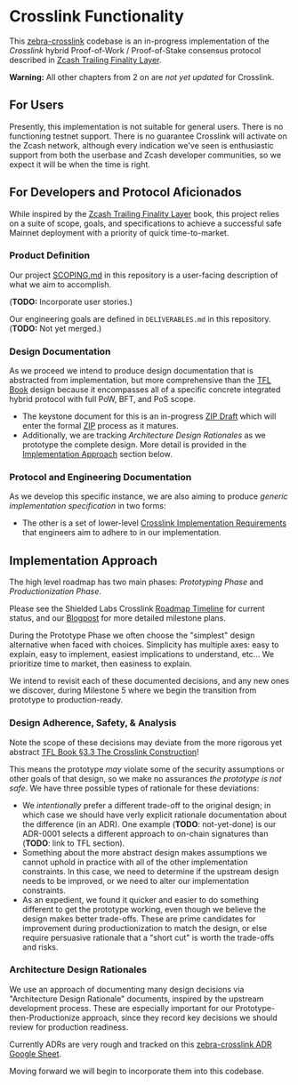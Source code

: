 # Crosslink Functionality

This [zebra-crosslink](https://github.com/ShieldedLabs/zebra-crosslink) codebase is an in-progress implementation of the *Crosslink* hybrid Proof-of-Work / Proof-of-Stake consensus protocol described in [Zcash Trailing Finality Layer](https://electric-coin-company.github.io/tfl-book/).

**Warning:** All other chapters from 2 on are *not yet updated* for Crosslink.

## For Users

Presently, this implementation is not suitable for general users. There is no functioning testnet support. There is no guarantee Crosslink will activate on the Zcash network, although every indication we've seen is enthusiastic support from both the userbase and Zcash developer communities, so we expect it will be when the time is right.

## For Developers and Protocol Aficionados

While inspired by the [Zcash Trailing Finality Layer](https://electric-coin-company.github.io/tfl-book/) book, this project relies on a suite of scope, goals, and specifications to achieve a successful safe Mainnet deployment with a priority of quick time-to-market.

### Product Definition

Our project [SCOPING.md](crosslink/SCOPING.md) in this repository is a user-facing description of what we aim to accomplish.

(**TODO:** Incorporate user stories.)

Our engineering goals are defined in `DELIVERABLES.md` in this repository. (**TODO:** Not yet merged.)

### Design Documentation

As we proceed we intend to produce design documentation that is abstracted from implementation, but more comprehensive than the [TFL Book](https://electric-coin-company.github.io/tfl-book/) design because it encompasses all of a specific concrete integrated hybrid protocol with full PoW, BFT, and PoS scope.

- The keystone document for this is an in-progress [ZIP Draft](https://docs.google.com/document/d/1wSLLReAEe4cM60VMKj0-ze_EHS12DqVoI0QVW8H3X9E/edit?tab=t.0#heading=h.f0ehy0pxr01t) which will enter the formal [ZIP](https://zips.z.cash) process as it matures.
- Additionally, we are tracking _Architecture Design Rationales_ as we prototype the complete design. More detail is provided in the [Implementation Approach](#implementation-approach) section below.

### Protocol and Engineering Documentation

As we develop this specific instance, we are also aiming to produce _generic implementation specification_ in two forms:

- The other is a set of lower-level [Crosslink Implementation Requirements](https://docs.google.com/document/d/1YXalTGoezGH8GS1dknO8aK6eBFRq_Pq8LvDeho1KVZ8/edit?tab=t.0#heading=h.2sfs3jgpkfgx)  that engineers aim to adhere to in our implementation.

## Implementation Approach

The high level roadmap has two main phases: _Prototyping Phase_ and _Productionization Phase_.

Please see the Shielded Labs Crosslink [Roadmap Timeline](https://shieldedlabs.net/roadmap/) for current status, and our [Blogpost](https://shieldedlabs.net/crosslink-roadmap-q1-2025/) for more detailed milestone plans.

During the Prototype Phase we often choose the "simplest" design alternative when faced with choices. Simplicity has multiple axes: easy to explain, easy to implement, easiest implications to understand, etc... We prioritize time to market, then easiness to explain.

We intend to revisit each of these documented decisions, and any new ones we discover, during Milestone 5 where we begin the transition from prototype to production-ready.

### Design Adherence, Safety, & Analysis

Note the scope of these decisions may deviate from the more rigorous yet abstract [TFL Book §3.3 The Crosslink Construction](https://electric-coin-company.github.io/tfl-book/design/crosslink.html)!

This means the prototype _may_ violate some of the security assumptions or other goals of that design, so we make no assurances _the prototype is not safe_. We have three possible types of rationale for these deviations:

- We _intentionally_ prefer a different trade-off to the original design; in which case we should have verly explicit rationale documentation about the difference (in an ADR). One example (**TODO**: not-yet-done) is our ADR-0001 selects a different approach to on-chain signatures than (**TODO**: link to TFL section).
- Something about the more abstract design makes assumptions we cannot uphold in practice with all of the other implementation constraints. In this case, we need to determine if the upstream design needs to be improved, or we need to alter our implementation constraints.
- As an expedient, we found it quicker and easier to do something different to get the prototype working, even though we believe the design makes better trade-offs. These are prime candidates for improvement during productionization to match the design, or else require persuasive rationale that a "short cut" is worth the trade-offs and risks.

### Architecture Design Rationales

We use an approach of documenting many design decisions via "Architecture Design Rationale" documents, inspired by the upstream development process. These are especially important for our Prototype-then-Productionize approach, since they record key decisions we should review for production readiness.

Currently ADRs are very rough and tracked on this [zebra-crosslink ADR Google Sheet](https://docs.google.com/spreadsheets/d/1X6dMxrkbWshhy8JwR7WkNC7JuN1J5YKNFzTcR-BolRo/edit?gid=0#gid=0).

Moving forward we will begin to incorporate them into this codebase.
